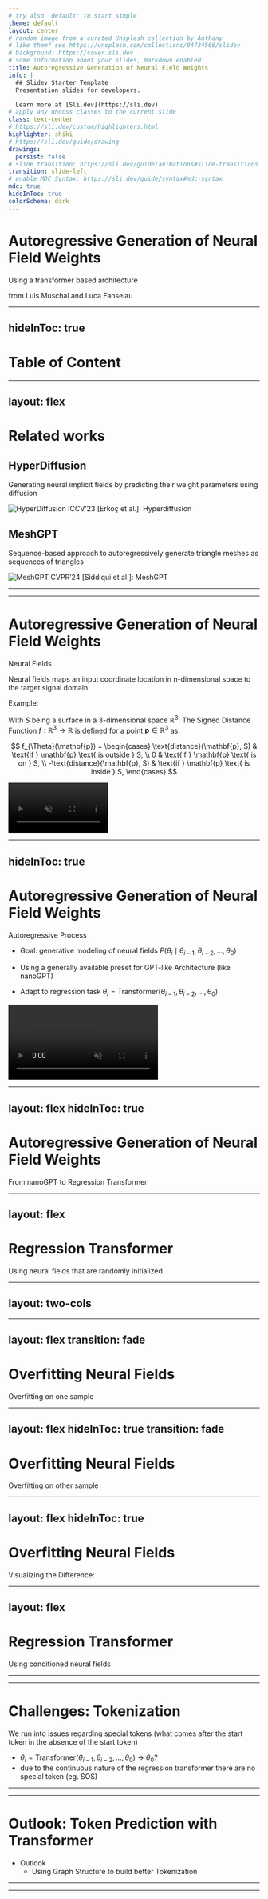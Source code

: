 ```yaml
---
# try also 'default' to start simple
theme: default
layout: center
# random image from a curated Unsplash collection by Anthony
# like them? see https://unsplash.com/collections/94734566/slidev
# background: https://cover.sli.dev
# some information about your slides, markdown enabled
title: Autoregressive Generation of Neural Field Weights
info: |
  ## Slidev Starter Template
  Presentation slides for developers.

  Learn more at [Sli.dev](https://sli.dev)
# apply any unocss classes to the current slide
class: text-center
# https://sli.dev/custom/highlighters.html
highlighter: shiki
# https://sli.dev/guide/drawing
drawings:
  persist: false
# slide transition: https://sli.dev/guide/animations#slide-transitions
transition: slide-left
# enable MDC Syntax: https://sli.dev/guide/syntax#mdc-syntax
mdc: true
hideInToc: true
colorSchema: dark
---
```


# Autoregressive Generation of Neural Field Weights

Using a transformer based architecture


<div class="h-8" />

<span class="italic op-[0.5]">from Luis Muschal and Luca Fanselau</span>

---
hideInToc: true
---

# Table of Content

<Toc>
</Toc>

---
layout: flex
---
# Related works

<div class="grid grid-cols-2 gap-4 flex-1">
  <div class="bg-white text-black p-4 rounded-md flex flex-col">
    <h2>HyperDiffusion</h2>
    <p>Generating neural implicit fields by predicting their weight parameters using diffusion</p>
    <img src="/hd_overview.png" class="w-full rounded-md flex-1 object-contain" alt="HyperDiffusion">
    <span class="text-right w-100% text-gray-500 text-xs">
    ICCV’23 [Erkoç et al.]: Hyperdiffusion
    </span>
  </div>
  <div class="bg-white text-black p-4 rounded-md flex flex-col">
    <h2>MeshGPT</h2>
    <p>Sequence-based approach to autoregressively generate triangle meshes as sequences of triangles</p>
    <img src="/mesh_gpt_overview.png" class="w-full rounded-md flex-1 object-contain" alt="MeshGPT">
    <span class="text-right w-100% text-gray-500 text-xs">
    CVPR’24 [Siddiqui et al.]: MeshGPT
    </span>
  </div>
</div>


<!--
Hyperdiffusion:
- generating neural implicit fields by predicting their weight parameters using diffusion

MeshGPT:
- sequence-based approach to autoregressively generate triangle meshes as sequences of triangles
-->

---
---

# Autoregressive Generation of Neural Field Weights
Neural Fields

Neural fields maps an input coordinate location in n-dimensional space to the target signal domain

Example:

With $S$ being a surface in a 3-dimensional space $\mathbb{R}^3$. The Signed Distance Function $f : \mathbb{R}^3 \rightarrow \mathbb{R}$ is defined for a point $\mathbf{p} \in \mathbb{R}^3$ as:

<div class="flex flex-row gap-[2em] justify-between items-center">


$$
f_{\Theta}(\mathbf{p}) = 
\begin{cases} 
\text{distance}(\mathbf{p}, S) & \text{if } \mathbf{p} \text{ is outside } S, \\
0 & \text{if } \mathbf{p} \text{ is on } S, \\
-\text{distance}(\mathbf{p}, S) & \text{if } \mathbf{p} \text{ is inside } S,
\end{cases}
$$

<div class="rounded-4 bg-white p-4">
<video src="/hd_plane.mp4" width="200px" autoplay loop muted></video>
</div>

</div>

<!--
TODO: Examples of overfitted
-->


<!--
maybe without theta -> then clip -> boom theta appears
-->

<!--
Neural Fields (NeF): 
- Neural fields are continuous functions parameterized by neural network
- Neural fields maps an input coordinate location in n-dimensional space to the target signal domain
  - represent various types of spatial information, such as 3D geometry
- example: neural network encoding signed-distance function input (x, y, z) -> sdf-value 
  - from this the 3D-scene can be reconstructed (by sampling the space)
sdf:
  -positive values indicate points outside the surface
  -Negative values indicate points inside the surface.

Dunno if this is neccessary:
  Difference to Neural radiance fields (NeRF):
  - capturing both radiance (light emitted in different directions) and density.

 Neural Fields are encoded in the model weights -> our goal is to generate new MLPs that represent new structures in an autoregressive process
  latex code: P(X_t \mid X_{t-1}, X_{t-2}, \ldots, X_{t-p})
 
  using a transformer architecture -> parallel to chatGPT instead of generate the next word tokens we generate the next MLP-weight until we have a new MLP
 latex code: P(X_t \mid X_{t-1}, X_{t-2}, \ldots, X_{t-p})

question:

- implicit neural field - what would be an explicit neural field?
-->


---
hideInToc: true
---
# Autoregressive Generation of Neural Field Weights
Autoregressive Process

- Goal: generative modeling of neural fields $P(\theta_{i} \mid \theta_{i-1}, \theta_{i-2}, \ldots, \theta_{0})$

- Using a generally available preset for GPT-like Architecture (like nanoGPT)
- Adapt to regression task $\theta_{i} =  \text{Transformer}(\theta_{i-1}, \theta_{i-2}, \ldots, \theta_{0})$

<video src="/autoregressive.mp4" autoplay loop muted></video>

<!--
Show history dependent process of autoregression

explain our approach:
- instead of predicting tokens predict weights directly

EG: Animation -> Single token in blackback -> two tokens -> more
-->

---
layout: flex
hideInToc: true
---

# Autoregressive Generation of Neural Field Weights
From nanoGPT to Regression Transformer



<VideoPane :rowLabels="['Ground Truth', 'N=1']" :videos="[['/regression_transformer/ground_truth_0.png'], ['/regression_transformer/n_1_type_unconditioned_model_big_idx_0.mp4']]" size="140px">
  <template v-slot:left-pane>
    <div class="grid grid-cols-2 gap-y-4px">
          <div class="border-b border-white"><strong>nanoGPT</strong></div>
          <div class="border-b border-white"><strong>Our Regression Transformer</strong></div>
          <div class="text-#fde725">Token Embedding</div>
          <div class="text-#fde725">Weight to Embedding using MLP</div>
          <div>Embedding + Positional Encoding</div>
          <div>Embedding + Positional Encoding</div>
          <div>Nx Blocks (Causal Self Attention and MLP)</div>
          <div>Nx Blocks (Causal Self Attention and MLP)</div>
          <div>Linear Transformation Embedding</div>
          <div>Linear Transformation Embedding</div>
          <div class="text-#fde725">Softmax and Cross-Entropy Loss</div>
          <div class="text-#fde725">L1-norm as Loss</div>
  </div>
  </template>


</VideoPane>

<!--
Show history dependent process of autoregression

explain our approach:
- instead of predicting tokens predict weights directly

EG: Animation -> Single token in blackback -> two tokens -> more
-->

---
layout: flex
---

# Regression Transformer 
Using neural fields that are randomly initialized

<VideoPane :rowLabels="['Ground Truth', 'N=4', 'N=32']" :videos="[['/regression_transformer/ground_truth_0.png', '/regression_transformer/ground_truth_1.png', '/regression_transformer/ground_truth_2.png', '/regression_transformer/ground_truth_3.png'], ['/regression_transformer/n_4_type_unconditioned_model_big_idx_0.mp4', '/regression_transformer/n_4_type_unconditioned_model_big_idx_1.mp4', '/regression_transformer/n_4_type_unconditioned_model_big_idx_2.mp4', '/regression_transformer/n_4_type_unconditioned_model_big_idx_3.mp4'],
['regression_transformer/n_32_type_unconditioned_model_big_idx_0.mp4','regression_transformer/n_32_type_unconditioned_model_big_idx_1.mp4','regression_transformer/n_32_type_unconditioned_model_big_idx_2.mp4','regression_transformer/n_32_type_unconditioned_model_big_idx_3.mp4']]" size="90px">

<template v-slot:left-pane>

- Transformer fails to capture the structure of the weights for larger N
- Why can't the sequence be remembered ever for small values of N?

</template>

</VideoPane>

---
layout: two-cols
---


<template v-slot:default>

# Challenges: Permutation Symmetries
The same signal can be represented by different weight matrices

$$
P = \left[ 
\begin{array}{cccc}
0 & 1 & 0 & 0 \\
1 & 0 & 0 & 0 \\
0 & 0 & 0 & 1 \\
0 & 0 & 1 & 0 \\
\end{array}\right]
$$
permutated weight matrices are calculated using:
$$
\begin{aligned}
\~{W}_{0} &= PW_{0} \\
\~{W}_{1} &= W_{1}P^T \\
\end{aligned}
$$




</template>
<template v-slot:right>

<video src="/nn-permutation.mp4" autoplay loop muted></video>

</template>

---
layout: flex
transition: fade
---

# Overfitting Neural Fields
Overfitting on one sample

<!-- - First start with ground truth and training of one initial sample
- Introduce weight visualization of weight matices bad biases -->

<TrainingPane gt="/mnist_gt/mnist_0.png" :videos="['/comparison_0/unconditioned_0_cropped.mp4']" :labels="['First Sample']">

<template v-slot:left-pane>
<div class="flex-shrink-1 flex-grow-0 w-250px">

<div class="p-2 rounded-4 border border-white text-center text-sm">
Minimize structural change by conditioning the training process using weight initialization
</div>

Approach:
<div class="flex flex-col gap-[1em]">
<div class="p-2 rounded-4 border border-white text-center text-sm text-black bg-white">
Overfit single sample 
</div>
<div class="p-2 rounded-4 border border-white text-center text-smr text-sm ">
Use weights for different sample (conditioned)
</div>
<div class="p-2 rounded-4 border border-white text-center text-sm">
Train sample on randomly initialized weights (unconditioned)
</div>
</div>


</div>
</template>

</TrainingPane>

---
layout: flex
hideInToc: true
transition: fade
---

# Overfitting Neural Fields
Overfitting on other sample


<TrainingPane gt="/mnist_gt/mnist_35.png" :videos="['/comparison_11_35_47_65/unconditioned_35_cropped.mp4', '/comparison_11_35_47_65/pretrained_35_cropped.mp4']" :labels="['Unconditioned', 'Conditioned']" infoBox="/comparison_0/unconditioned_0_last_frame.png" infoLabel="Condition">

<template v-slot:left-pane>
<div class="flex-shrink-1 flex-grow-0 w-250px">

<div class="p-2 rounded-4 border border-white text-center text-sm">
Minimize structural change by conditioning the training process using weight initialization
</div>

Approach:
<div class="flex flex-col gap-[1em]">
<div class="p-2 rounded-4 border border-white text-center text-sm">
Overfit single sample 
</div>
<div class="p-2 rounded-4 border border-white text-center text-sm text-sm text-black bg-white">
Use weights for different sample (conditioned)
</div>
<div class="p-2 rounded-4 border border-white text-center text-sm text-black bg-white">
Train sample on randomly initialized weights (unconditioned)
</div>
</div>


</div>
</template>

</TrainingPane>

---
layout: flex
hideInToc: true
---

# Overfitting Neural Fields
Visualizing the Difference:


<TrainingPane gt="/mnist_gt/mnist_35.png" :videos="['/comparison_with_comparison_model_11_35_47_65/unconditioned_35_cropped.mp4', '/comparison_with_comparison_model_11_35_47_65/pretrained_35_cropped.mp4']" :labels="['Unconditioned', 'Conditioned']" infoBox="/comparison_0/unconditioned_0_last_frame.png" infoLabel="Condition">

<template v-slot:left-pane>
<div class="flex-shrink-1 flex-grow-0 w-250px h-100%">

<div class="flex flex-col gap-[1em] justify-center h-100%">
<div class="p-2 rounded-4 border border-white text-center text-sm">
$$
\begin{aligned}
\Delta(W) &= W_{\text{pretrained}} - W \\
\Delta(b) &= b_{\text{pretrained}} - b
\end{aligned}
$$
</div>


</div>




</div>
</template>

</TrainingPane>


---
layout: flex
---


# Regression Transformer
Using conditioned neural fields 

<VideoPane :rowLabels="['Ground Truth', 'N=4', 'N=32']" :videos="[['/regression_transformer/ground_truth_0.png', '/regression_transformer/ground_truth_1.png', '/regression_transformer/ground_truth_2.png', '/regression_transformer/ground_truth_3.png'], ['/regression_transformer/n_4_type_pretrained_model_big_idx_0.mp4', '/regression_transformer/n_4_type_pretrained_model_big_idx_1.mp4', '/regression_transformer/n_4_type_pretrained_model_big_idx_2.mp4', '/regression_transformer/n_4_type_pretrained_model_big_idx_3.mp4'],
['regression_transformer/n_32_type_pretrained_model_big_idx_0.mp4','regression_transformer/n_32_type_pretrained_model_big_idx_1.mp4','regression_transformer/n_32_type_pretrained_model_big_idx_2.mp4','regression_transformer/n_32_type_pretrained_model_big_idx_3.mp4']]" size="90px">

<template v-slot:left-pane>

- Training Regression Transformer using conditioned Neural Fields

</template>

</VideoPane>

---
---

# Challenges: Tokenization
We run into issues regarding special tokens (what comes after the start token in the absence of the start token)

- $\theta_{i} =  \text{Transformer}(\theta_{i-1}, \theta_{i-2}, \ldots, \theta_{0})$ → $\theta_{0}\text{?}$
- due to the continuous nature of the regression transformer there are no special token (eg. SOS)




---
---

# Outlook: Token Prediction with Transformer

- Outlook
  - Using Graph Structure to build better Tokenization
  


---
---

